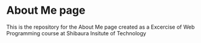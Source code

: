 # About Me page

This is the repository for the About Me page created as a Excercise of Web Programming course at Shibaura Insitute of Technology